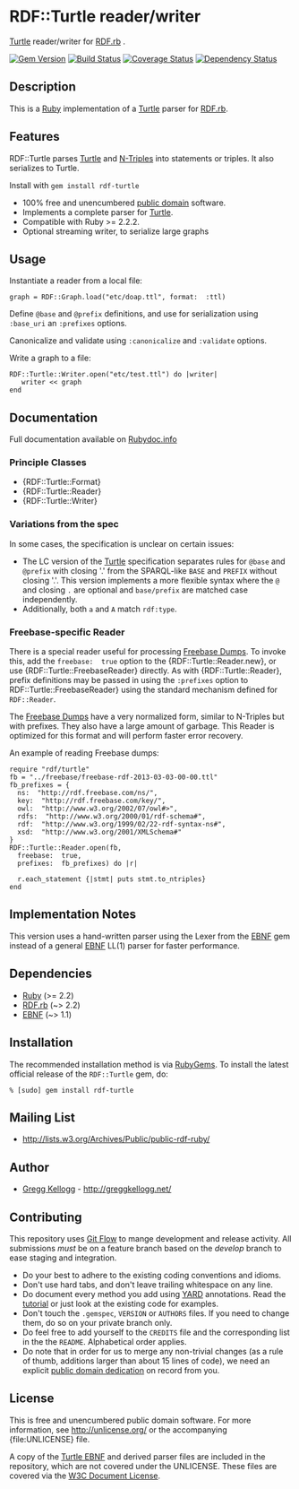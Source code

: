 # RDF::Turtle reader/writer

[Turtle][] reader/writer for [RDF.rb][RDF.rb] .

[![Gem Version](https://badge.fury.io/rb/rdf-turtle.png)](http://badge.fury.io/rb/rdf-turtle)
[![Build Status](https://travis-ci.org/ruby-rdf/rdf-turtle.png?branch=master)](http://travis-ci.org/ruby-rdf/rdf-turtle)
[![Coverage Status](https://coveralls.io/repos/ruby-rdf/rdf-turtle/badge.svg)](https://coveralls.io/r/ruby-rdf/rdf-turtle)
[![Dependency Status](https://gemnasium.com/ruby-rdf/rdf-turtle.png)](https://gemnasium.com/ruby-rdf/rdf-turtle)

## Description
This is a [Ruby][] implementation of a [Turtle][] parser for [RDF.rb][].

## Features
RDF::Turtle parses [Turtle][Turtle] and [N-Triples][N-Triples] into statements or triples. It also serializes to Turtle.

Install with `gem install rdf-turtle`

* 100% free and unencumbered [public domain](http://unlicense.org/) software.
* Implements a complete parser for [Turtle][].
* Compatible with Ruby >= 2.2.2.
* Optional streaming writer, to serialize large graphs

## Usage
Instantiate a reader from a local file:

    graph = RDF::Graph.load("etc/doap.ttl", format:  :ttl)

Define `@base` and `@prefix` definitions, and use for serialization using `:base_uri` an `:prefixes` options.

Canonicalize and validate using `:canonicalize` and `:validate` options.

Write a graph to a file:

    RDF::Turtle::Writer.open("etc/test.ttl") do |writer|
       writer << graph
    end

## Documentation
Full documentation available on [Rubydoc.info][Turtle doc]

### Principle Classes
* {RDF::Turtle::Format}
* {RDF::Turtle::Reader}
* {RDF::Turtle::Writer}

### Variations from the spec
In some cases, the specification is unclear on certain issues:

* The LC version of the [Turtle][] specification separates rules for `@base` and `@prefix` with closing '.' from the SPARQL-like `BASE` and `PREFIX` without closing '.'. This version implements a more flexible syntax where the `@` and closing `.` are optional and `base/prefix` are matched case independently.
* Additionally, both `a` and `A` match `rdf:type`.

### Freebase-specific Reader
There is a special reader useful for processing [Freebase Dumps][]. To invoke
this, add the `freebase:  true` option to the {RDF::Turtle::Reader.new}, or
use {RDF::Turtle::FreebaseReader} directly. As with {RDF::Turtle::Reader},
prefix definitions may be passed in using the `:prefixes` option to
RDF::Turtle::FreebaseReader} using the standard mechanism defined
for `RDF::Reader`.

The [Freebase Dumps][] have a very normalized form, similar to N-Triples but
with prefixes. They also have a large amount of garbage. This Reader is
optimized for this format and will perform faster error recovery.

An example of reading Freebase dumps:

    require "rdf/turtle"
    fb = "../freebase/freebase-rdf-2013-03-03-00-00.ttl"
    fb_prefixes = {
      ns:  "http://rdf.freebase.com/ns/",
      key:  "http://rdf.freebase.com/key/",
      owl:  "http://www.w3.org/2002/07/owl#>",
      rdfs:  "http://www.w3.org/2000/01/rdf-schema#",
      rdf:  "http://www.w3.org/1999/02/22-rdf-syntax-ns#",
      xsd:  "http://www.w3.org/2001/XMLSchema#"
    }
    RDF::Turtle::Reader.open(fb,
      freebase:  true,
      prefixes:  fb_prefixes) do |r|

      r.each_statement {|stmt| puts stmt.to_ntriples}
    end

## Implementation Notes
This version uses a hand-written parser using the Lexer from the [EBNF][] gem instead of a general [EBNF][] LL(1) parser for faster performance.

## Dependencies

* [Ruby](http://ruby-lang.org/) (>= 2.2)
* [RDF.rb](http://rubygems.org/gems/rdf) (~> 2.2)
* [EBNF][] (~> 1.1)

## Installation

The recommended installation method is via [RubyGems](http://rubygems.org/).
To install the latest official release of the `RDF::Turtle` gem, do:

    % [sudo] gem install rdf-turtle

## Mailing List
* <http://lists.w3.org/Archives/Public/public-rdf-ruby/>

## Author
* [Gregg Kellogg](http://github.com/gkellogg) - <http://greggkellogg.net/>

## Contributing
This repository uses [Git Flow](https://github.com/nvie/gitflow) to mange development and release activity. All submissions _must_ be on a feature branch based on the _develop_ branch to ease staging and integration.

* Do your best to adhere to the existing coding conventions and idioms.
* Don't use hard tabs, and don't leave trailing whitespace on any line.
* Do document every method you add using [YARD][] annotations. Read the
  [tutorial][YARD-GS] or just look at the existing code for examples.
* Don't touch the `.gemspec`, `VERSION` or `AUTHORS` files. If you need to
  change them, do so on your private branch only.
* Do feel free to add yourself to the `CREDITS` file and the corresponding
  list in the the `README`. Alphabetical order applies.
* Do note that in order for us to merge any non-trivial changes (as a rule
  of thumb, additions larger than about 15 lines of code), we need an
  explicit [public domain dedication][PDD] on record from you.

## License
This is free and unencumbered public domain software. For more information,
see <http://unlicense.org/> or the accompanying {file:UNLICENSE} file.

A copy of the [Turtle EBNF][] and derived parser files are included in the repository, which are not covered under the UNLICENSE. These files are covered via the [W3C Document License](http://www.w3.org/Consortium/Legal/2002/copyright-documents-20021231).

[Ruby]:         http://ruby-lang.org/
[RDF]:          http://www.w3.org/RDF/
[YARD]:         http://yardoc.org/
[YARD-GS]:      http://rubydoc.info/docs/yard/file/docs/GettingStarted.md
[PDD]:          http://lists.w3.org/Archives/Public/public-rdf-ruby/2010May/0013.html
[RDF.rb]:       http://rubydoc.info/github/ruby-rdf/rdf
[EBNF]:         http://rubygems.org/gems/ebnf
[Backports]:    http://rubygems.org/gems/backports
[N-Triples]:    http://www.w3.org/TR/rdf-testcases/#ntriples
[Turtle]:       http://www.w3.org/TR/2012/WD-turtle-20120710/
[Turtle doc]:   http://rubydoc.info/github/ruby-rdf/rdf-turtle/master/file/README.md
[Turtle EBNF]:  http://dvcs.w3.org/hg/rdf/file/default/rdf-turtle/turtle.bnf
[Freebase Dumps]: https://developers.google.com/freebase/data